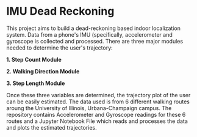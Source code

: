 # IMU Dead Reckoning

This project aims to build a dead-reckoning based indoor localization system. Data from a phone's IMU (specifically, accelerometer and gyroscope is collected and processed.
There are three major modules needed to determine the user's trajectory:
 
__1. Step Count Module__

__2. Walking Direction Module__

__3. Step Length Module__

Once these three variables are determined, the trajectory plot of the user can be easily estimated. The data used is from 6 different walking routes aroung the University of Illinois,
Urbana-Champaign campus. The repository contains Accelerometer and Gyroscope readings for these 6 routes and a Jupyter Notebook File which reads and processes the data and
plots the estimated trajectories.

